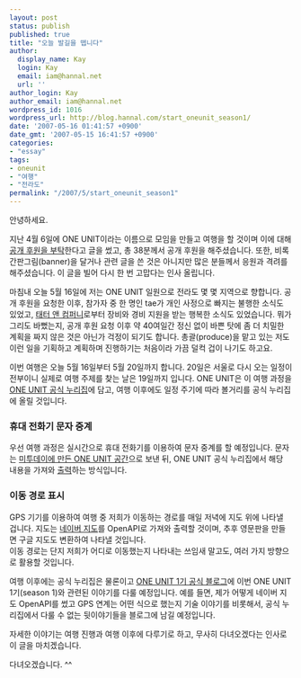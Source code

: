 ```yaml
---
layout: post
status: publish
published: true
title: "오늘 발길을 뗍니다"
author:
  display_name: Kay
  login: Kay
  email: iam@hannal.net
  url: ''
author_login: Kay
author_email: iam@hannal.net
wordpress_id: 1016
wordpress_url: http://blog.hannal.com/start_oneunit_season1/
date: '2007-05-16 01:41:57 +0900'
date_gmt: '2007-05-15 16:41:57 +0900'
categories:
- "essay"
tags:
- oneunit
- "여행"
- "전라도"
permalink: "/2007/5/start_oneunit_season1"
---
```

<p>안녕하세요.</p>
<p>지난 4월 6일에 ONE UNIT이라는 이름으로 모임을 만들고 여행을 할 것이며 이에 대해<a href="http://blog.hannal.com/support_one_unit">공개 후원을 부탁</a>한다고 글을 썼고, 총 38분께서 공개 후원을 해주셨습니다. 또한, 비록 간판그림(banner)을 달거나 관련 글을 쓴 것은 아니지만 많은 분들께서 응원과 격려를 해주셨습니다. 이 글을 빌어 다시 한 번 고맙다는 인사 올립니다.</p>
<p>마침내 오늘 5월 16일에 저는 ONE UNIT 일원으로 전라도 몇 몇 지역으로 향합니다. 공개 후원을 요청한 이후, 참가자 중 한 명인 tae가 개인 사정으로 빠지는 불행한 소식도 있었고, <a href="http://www.tnccompany.com">태터 앤 컴퍼니</a>로부터 장비와 경비 지원을 받는 행복한 소식도 있었습니다. 뭐가 그리도 바뻤는지, 공개 후원 요청 이후 약 40여일간 정신 없이 바쁜 탓에 좀 더 치밀한 계획을 짜지 않은 것은 아닌가 걱정이 되기도 합니다. 총괄(produce)을 맡고 있는 저도 이런 일을 기획하고 계획하며 진행하기는 처음이라 가끔 덜컥 겁이 나기도 하고요.</p>
<p>이번 여행은 오늘 5월 16일부터 5월 20일까지 합니다. 20일은 서울로 다시 오는 일정이 전부이니 실제로 여행 주제를 찾는 날은 19일까지 입니다. ONE UNIT은 이 여행 과정을 <a href="http://www.1unit.net/s1/">ONE UNIT 공식 누리집</a>에 담고, 여행 이후에도 일정 주기에 따라 볼거리를 공식 누리집에 올릴 것입니다.</p>
<h3>휴대 전화기 문자 중계</h3>
<p>우선 여행 과정은 실시간으로 휴대 전화기를 이용하여 문자 중계를 할 예정입니다. 문자는 <a href="http://me2day.net/oneunit">미투데이에 만든 ONE UNIT 공간</a>으로 보낸 뒤, ONE UNIT 공식 누리집에서 해당 내용을 가져와 <a href="http://www.1unit.net/map/">출력</a>하는 방식입니다.</p>
<h3>이동 경로 표시</h3>
<p>GPS 기기를 이용하여 여행 중 저희가 이동하는 경로를 매일 저녁에 지도 위에 나타낼 겁니다. 지도는 <a href="http://maps.naver.com">네이버 지도</a>를 OpenAPI로 가져와 출력할 것이며, 추후 영문판을 만들면 구글 지도도 변환하여 나타낼 것입니다.<br />
이동 경로는 단지 저희가 어디로 이동했는지 나타내는 쓰임새 말고도, 여러 가지 방향으로 활용할 것입니다.</p>
<p>여행 이후에는 공식 누리집은 물론이고 <a href="http://blog.s1.1unit.net">ONE UNIT 1기 공식 블로그</a>에 이번 ONE UNIT 1기(season 1)와 관련된 이야기를 다룰 예정입니다. 예를 들면, 제가 어떻게 네이버 지도 OpenAPI를 썼고 GPS 연계는 어떤 식으로 했는지 기술 이야기를 비롯해서, 공식 누리집에서 다룰 수 없는 뒷이야기들을 블로그에 남길 예정입니다.</p>
<p>자세한 이야기는 여행 진행과 여행 이후에 다루기로 하고, 무사히 다녀오겠다는 인사로 이 글을 마치겠습니다.</p>
<p>다녀오겠습니다. ^^</p>
